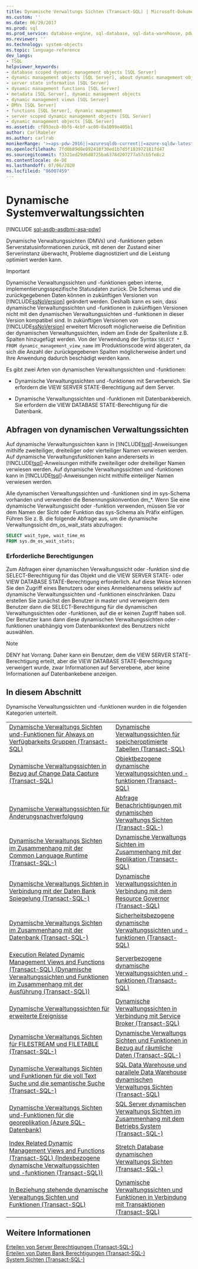 ```yaml
---
title: Dynamische Verwaltungs Sichten (Transact-SQL) | Microsoft-Dokumentation
ms.custom: ''
ms.date: 06/29/2017
ms.prod: sql
ms.prod_service: database-engine, sql-database, sql-data-warehouse, pdw
ms.reviewer: ''
ms.technology: system-objects
ms.topic: language-reference
dev_langs:
- TSQL
helpviewer_keywords:
- database scoped dynamic management objects [SQL Server]
- dynamic management objects [SQL Server], about dynamic management objects
- server state information [SQL Server]
- dynamic management functions [SQL Server]
- metadata [SQL Server], dynamic management objects
- dynamic management views [SQL Server]
- DMVs [SQL Server]
- functions [SQL Server], dynamic management
- server scoped dynamic management objects [SQL Server]
- dynamic management objects [SQL Server]
ms.assetid: cf893ecb-0bf6-4cbf-ac00-8a1099e405b1
author: CarlRabeler
ms.author: carlrab
monikerRange: '>=aps-pdw-2016||=azuresqldb-current||=azure-sqldw-latest||>=sql-server-2016||=sqlallproducts-allversions||>=sql-server-linux-2017||=azuresqldb-mi-current'
ms.openlocfilehash: 7fd0b89d8e892418f30ed1b7d5f183972181fd47
ms.sourcegitcommit: f3321ed29d6d8725ba6378d207277a57cb5fe8c2
ms.contentlocale: de-DE
ms.lasthandoff: 07/06/2020
ms.locfileid: "86007459"
---
```

# <a name="system-dynamic-management-views"></a>Dynamische Systemverwaltungssichten
[!INCLUDE [sql-asdb-asdbmi-asa-pdw](../../includes/applies-to-version/sql-asdb-asdbmi-asa-pdw.md)]

  Dynamische Verwaltungssichten (DMVs) und -funktionen geben Serverstatusinformationen zurück, mit denen der Zustand einer Serverinstanz überwacht, Probleme diagnostiziert und die Leistung optimiert werden kann.  
  
> [!IMPORTANT]  
>  Dynamische Verwaltungssichten und -funktionen geben interne, implementierungsspezifische Statusdaten zurück. Die Schemas und die zurückgegebenen Daten können in zukünftigen Versionen von [!INCLUDE[ssNoVersion](../../includes/ssnoversion-md.md)] geändert werden. Deshalb kann es sein, dass dynamische Verwaltungssichten und -funktionen in zukünftigen Versionen nicht mit den dynamischen Verwaltungssichten und -funktionen in dieser Version kompatibel sind. In zukünftigen Versionen von [!INCLUDE[ssNoVersion](../../includes/ssnoversion-md.md)] erweitert Microsoft möglicherweise die Definition der dynamischen Verwaltungssichten, indem am Ende der Spaltenliste z.B. Spalten hinzugefügt werden. Von der Verwendung der Syntax `SELECT * FROM dynamic_management_view_name` im Produktionscode wird abgeraten, da sich die Anzahl der zurückgegebenen Spalten möglicherweise ändert und Ihre Anwendung dadurch beschädigt werden kann.  
  
 Es gibt zwei Arten von dynamischen Verwaltungssichten und -funktionen:  
  
-   Dynamische Verwaltungssichten und -funktionen mit Serverbereich. Sie erfordern die VIEW SERVER STATE-Berechtigung auf dem Server.  
  
-   Dynamische Verwaltungssichten und -funktionen mit Datenbankbereich. Sie erfordern die VIEW DATABASE STATE-Berechtigung für die Datenbank.  
  
## <a name="querying-dynamic-management-views"></a>Abfragen von dynamischen Verwaltungssichten  
 Auf dynamische Verwaltungssichten kann in [!INCLUDE[tsql](../../includes/tsql-md.md)]-Anweisungen mithilfe zweiteiliger, dreiteiliger oder vierteiliger Namen verwiesen werden. Auf dynamische Verwaltungsfunktionen kann andererseits in [!INCLUDE[tsql](../../includes/tsql-md.md)]-Anweisungen mithilfe zweiteiliger oder dreiteiliger Namen verwiesen werden. Auf dynamische Verwaltungssichten und -funktionen kann in [!INCLUDE[tsql](../../includes/tsql-md.md)]-Anweisungen nicht mithilfe einteiliger Namen verwiesen werden.  
  
 Alle dynamischen Verwaltungssichten und -funktionen sind im sys-Schema vorhanden und verwenden die Benennungskonvention dm_*. Wenn Sie eine dynamische Verwaltungssicht oder -funktion verwenden, müssen Sie vor dem Namen der Sicht oder Funktion das sys-Schema als Präfix einfügen. Führen Sie z. B. die folgende Abfrage aus, um die dynamische Verwaltungssicht dm_os_wait_stats abzufragen:  
  
 ```sql
SELECT wait_type, wait_time_ms  
FROM sys.dm_os_wait_stats;  
```  
  
### <a name="required-permissions"></a>Erforderliche Berechtigungen  
 Zum Abfragen einer dynamischen Verwaltungssicht oder -funktion sind die SELECT-Berechtigung für das Objekt und die VIEW SERVER STATE- oder VIEW DATABASE STATE-Berechtigung erforderlich. Auf diese Weise können Sie den Zugriff eines Benutzers oder eines Anmeldenamens selektiv auf dynamische Verwaltungssichten und -funktionen einschränken. Dazu erstellen Sie zunächst den Benutzer in master und verweigern dem Benutzer dann die SELECT-Berechtigung für die dynamischen Verwaltungssichten oder -funktionen, auf die er keinen Zugriff haben soll. Der Benutzer kann dann diese dynamischen Verwaltungssichten oder -funktionen unabhängig vom Datenbankkontext des Benutzers nicht auswählen.  
  
> [!NOTE]  
>  DENY hat Vorrang. Daher kann ein Benutzer, dem die VIEW SERVER STATE-Berechtigung erteilt, aber die VIEW DATABASE STATE-Berechtigung verweigert wurde, zwar Informationen auf Serverebene, aber keine Informationen auf Datenbankebene anzeigen.  
  
## <a name="in-this-section"></a>In diesem Abschnitt  
 Dynamische Verwaltungssichten und -funktionen wurden in die folgenden Kategorien unterteilt.  
  
|||  
|-|-|  
|[Dynamische Verwaltungs Sichten und-Funktionen für Always on Verfügbarkeits Gruppen (Transact-SQL)](../../relational-databases/system-dynamic-management-views/always-on-availability-groups-dynamic-management-views-functions.md)|[Dynamische Verwaltungssichten für speicheroptimierte Tabellen (Transact-SQL)](../../relational-databases/system-dynamic-management-views/memory-optimized-table-dynamic-management-views-transact-sql.md)|  
|[Dynamische Verwaltungssichten in Bezug auf Change Data Capture &#40;Transact-SQL&#41;](change-data-capture-sys-dm-cdc-errors.md)|[Objektbezogene dynamische Verwaltungssichten und -funktionen &#40;Transact-SQL&#41;](../../relational-databases/system-dynamic-management-views/object-related-dynamic-management-views-and-functions-transact-sql.md)|  
|[Dynamische Verwaltungssichten für Änderungsnachverfolgung](change-tracking-sys-dm-tran-commit-table.md)|[Abfrage Benachrichtigungen mit dynamischen Verwaltungs Sichten &#40;Transact-SQL-&#41;](query-notifications-sys-dm-qn-subscriptions.md)|  
|[Dynamische Verwaltungs Sichten im Zusammenhang mit der Common Language Runtime &#40;Transact-SQL-&#41;](../../relational-databases/system-dynamic-management-views/common-language-runtime-related-dynamic-management-views-transact-sql.md)|[Dynamische Verwaltungs Sichten im Zusammenhang mit der Replikation &#40;Transact-SQL&#41;](../../relational-databases/system-dynamic-management-views/replication-related-dynamic-management-views-transact-sql.md)|  
|[Dynamische Verwaltungs Sichten in Verbindung mit der Daten Bank Spiegelung &#40;Transact-SQL-&#41;](database-mirroring-sys-dm-db-mirroring-auto-page-repair.md)|[Dynamische Verwaltungssichten in Verbindung mit dem Resource Governor &#40;Transact-SQL&#41;](../../relational-databases/system-dynamic-management-views/resource-governor-related-dynamic-management-views-transact-sql.md)|  
|[Dynamische Verwaltungs Sichten im Zusammenhang mit der Datenbank &#40;Transact-SQL-&#41;](../../relational-databases/system-dynamic-management-views/database-related-dynamic-management-views-transact-sql.md)|[Sicherheitsbezogene dynamische Verwaltungssichten und -funktionen &#40;Transact-SQL&#41;](../../relational-databases/system-dynamic-management-views/security-related-dynamic-management-views-and-functions-transact-sql.md)|  
|[Execution Related Dynamic Management Views and Functions &#40;Transact-SQL&#41; (Dynamische Verwaltungssichten und Funktionen im Zusammenhang mit der Ausführung (Transact-SQL))](../../relational-databases/system-dynamic-management-views/execution-related-dynamic-management-views-and-functions-transact-sql.md)|[Serverbezogene dynamische Verwaltungssichten und -funktionen (Transact-SQL)](../../relational-databases/system-dynamic-management-views/server-related-dynamic-management-views-and-functions-transact-sql.md)|  
|[Dynamische Verwaltungssichten für erweiterte Ereignisse](../../relational-databases/system-dynamic-management-views/extended-events-dynamic-management-views.md)|[Dynamische Verwaltungssichten in Verbindung mit Service Broker &#40;Transact-SQL&#41;](../../relational-databases/system-dynamic-management-views/service-broker-related-dynamic-management-views-transact-sql.md)|  
|[Dynamische Verwaltungs Sichten für FILESTREAM und FILETABLE &#40;Transact-SQL-&#41;](../../relational-databases/system-dynamic-management-views/filestream-and-filetable-dynamic-management-views-transact-sql.md)|[Dynamische Verwaltungs Sichten und Funktionen in Bezug auf räumliche Daten &#40;Transact-SQL-&#41;](https://msdn.microsoft.com/library/c542ac38-451f-43a5-bf8c-4edd38bb738e)|  
|[Dynamische Verwaltungs Sichten und Funktionen für die voll Text Suche und die semantische Suche &#40;Transact-SQL-&#41;](../../relational-databases/system-dynamic-management-views/full-text-and-semantic-search-dynamic-management-views-functions.md)|[SQL Data Warehouse und parallele Data Warehouse dynamischen Verwaltungs Sichten &#40;Transact-SQL&#41;](../../relational-databases/system-dynamic-management-views/sql-and-parallel-data-warehouse-dynamic-management-views.md)|  
|[Dynamische Verwaltungs Sichten und-Funktionen für die georeplikation &#40;Azure SQL-Datenbank&#41;](../../relational-databases/system-dynamic-management-views/geo-replication-dynamic-management-views-and-functions-azure-sql-database.md)|[SQL Server dynamischen Verwaltungs Sichten im Zusammenhang mit dem Betriebs System &#40;Transact-SQL-&#41;](../../relational-databases/system-dynamic-management-views/sql-server-operating-system-related-dynamic-management-views-transact-sql.md)|  
|[Index Related Dynamic Management Views and Functions (Transact-SQL) (Indexbezogene dynamische Verwaltungssichten und -funktionen (Transact-SQL))](../../relational-databases/system-dynamic-management-views/index-related-dynamic-management-views-and-functions-transact-sql.md)|[Stretch Database dynamischen Verwaltungs Sichten &#40;Transact-SQL-&#41;](https://msdn.microsoft.com/library/1193efce-a105-49a9-a8b8-26b063485567)|  
|[In Beziehung stehende dynamische Verwaltungs Sichten und Funktionen &#40;Transact-SQL&#41;](../../relational-databases/system-dynamic-management-views/i-o-related-dynamic-management-views-and-functions-transact-sql.md)|[Dynamische Verwaltungssichten und Funktionen in Verbindung mit Transaktionen &#40;Transact-SQL&#41;](../../relational-databases/system-dynamic-management-views/transaction-related-dynamic-management-views-and-functions-transact-sql.md)|  

  
## <a name="see-also"></a>Weitere Informationen  
 [Erteilen von Server Berechtigungen &#40;Transact-SQL-&#41;](../../t-sql/statements/grant-server-permissions-transact-sql.md)   
 [Erteilen von Daten Bank Berechtigungen &#40;Transact-SQL-&#41;](../../t-sql/statements/grant-database-permissions-transact-sql.md)   
 [System Sichten &#40;Transact-SQL-&#41;](https://msdn.microsoft.com/library/35a6161d-7f43-4e00-bcd3-3091f2015e90)  
  
  
